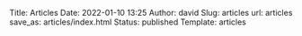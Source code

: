 Title: Articles
Date: 2022-01-10 13:25
Author: david
Slug: articles
url: articles
save_as: articles/index.html
Status: published
Template: articles

